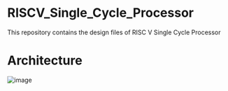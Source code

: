 # RISCV_Single_Cycle_Processor
This repository contains the design files of RISC V Single Cycle Processor


# Architecture
![image](https://github.com/DemirMahmut/RISCV_Single_Cycle_Processor/assets/93203820/88ba8c22-395b-4430-985a-cbe701bbcbca)
